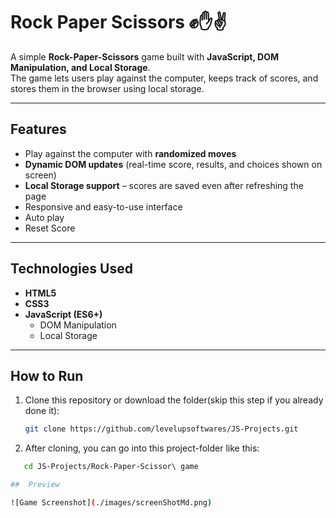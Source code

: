 # Rock Paper Scissors ✊✋✌️  

A simple **Rock-Paper-Scissors** game built with **JavaScript, DOM Manipulation, and Local Storage**.  
The game lets users play against the computer, keeps track of scores, and stores them in the browser using local storage.  

---

##  Features  

- Play against the computer with **randomized moves**  
- **Dynamic DOM updates** (real-time score, results, and choices shown on screen)  
- **Local Storage support** – scores are saved even after refreshing the page  
- Responsive and easy-to-use interface  
- Auto play 
- Reset Score 

---

##  Technologies Used  

- **HTML5**  
- **CSS3**  
- **JavaScript (ES6+)**  
  - DOM Manipulation  
  - Local Storage  

---

##  How to Run  

1. Clone this repository or download the folder(skip this step if you already done it):  
   ```bash
   git clone https://github.com/levelupsoftwares/JS-Projects.git

2. After cloning, you can go into this project-folder like this:
  ```bash
     cd JS-Projects/Rock-Paper-Scissor\ game

##  Preview

![Game Screenshot](./images/screenShotMd.png)
